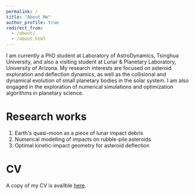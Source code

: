```yaml
---
permalink: /
title: "About Me"
author_profile: true
redirect_from: 
  - /about/
  - /about.html
---
```


I am currently a PhD student at Laboratory of AstroDynamics, Tsinghua University, and also a visiting student at Lunar & Planetary Laboratory, University of Arizona. My research interests are focused on asteroid exploration and deflection dynamics, as well as the collisional and dynamical evolution of small planetary bodies in the solar system. I am also engaged in the exploration of numerical simulations and optimization algorithms in planetary science.

# Research works
1. Earth's quasi-moon as a piece of lunar impact debris
2. Numerical modelling of impacts on rubble-pile asteroids
3. Optimal kinetic-impact geometry for asteroid deflection

# CV
A copy of my CV is availble [here](https://jiaoyf-thu.github.io/files/Rezume.pdf).
